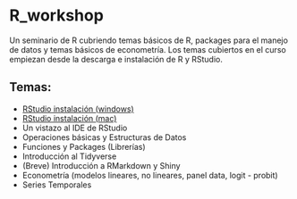 # R_workshop
Un seminario de R cubriendo temas básicos de R, packages para el manejo de datos y temas básicos de econometría.
Los temas cubiertos en el curso empiezan desde la descarga e instalación de R y RStudio.

## Temas:
- [RStudio instalación (windows)](https://www.youtube.com/watch?v=w0-HZpBQGUU&t=14s)
- [RStudio instalación (mac)](https://www.youtube.com/watch?v=6qfevttc1DE&t=7s)
- Un vistazo al IDE de RStudio
- Operaciones básicas y Estructuras de Datos
- Funciones y Packages (Librerías)
- Introducción al Tidyverse
- (Breve) Introducción a RMarkdown y Shiny
- Econometría (modelos lineares, no lineares, panel data, logit - probit)
- Series Temporales
